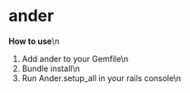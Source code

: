 # ander
**How to use**\n
1. Add ander to your Gemfile\n 
2. Bundle install\n
3. Run Ander.setup_all in your rails console\n
